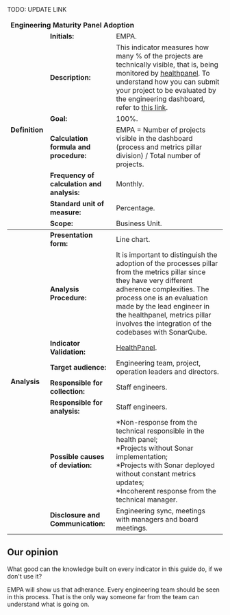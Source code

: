 <table class="tg">
<thead>
  <tr>
    <td class="tg-9wq8 color-white analise" colspan="8"><strong>Engineering Maturity Panel Adoption</strong></td>
  </tr>
  <tr>
    <td class="tg-9wq8 definicao color-black" rowspan="8"><strong>Definition</strong></td>
    <td class="tg-0pky"><strong>Initials:</strong></td>
    <td class="tg-0pky">EMPA.</td>
  </tr>
  <tr>
    <td class="tg-0pky"><strong>Description:</strong></td>
    <td class="tg-0pky">This indicator measures how many % of the projects are technically visible, that is, being monitored by <a href="http://healthpanel.db1.com.br">healthpanel</a>. To understand how you can submit your project to be evaluated by the engineering dashboard, refer to <a href="https://db1global.sharepoint.com/:b:/s/engineers.it/EYBIsx4LdIlDhpam8fuoh68B5ANL7ai-V8ctCZ4OFun2tA?e=tEzi3q">this link</a>.</td> TODO: UPDATE LINK
  </tr>
  <tr>
    <td class="tg-0pky"><strong>Goal:</strong></td>
    <td class="tg-0pky">100%.</td>
  </tr>
  <tr>
    <td class="tg-0pky"><strong>Calculation formula and procedure:</strong></td>
    <td class="tg-0pky">EMPA = Number of projects visible in the dashboard (process and metrics pillar division) / Total number of projects.</td>
  </tr>
  <tr>
    <td class="tg-0pky"><strong>Frequency of calculation and analysis:</strong></td>
    <td class="tg-0pky">Monthly.</td>
  </tr>
  <tr>
    <td class="tg-0pky"><strong>Standard unit of measure:</strong></td>
    <td class="tg-0pky">Percentage.</td>
  </tr>
  <tr>
    <td class="tg-0pky"><strong>Scope:</strong></td>
    <td class="tg-0pky">Business Unit.</td>
  </tr>
</thead>
<tbody>
  <tr>
    <td class="tg-9wq8 analise color-black" rowspan="9"><strong>Analysis</strong></td>
    <td class="tg-0pky"><strong>Presentation form:</strong></td>
    <td class="tg-0pky">Line chart.</td>
  </tr>
  <tr>
    <td class="tg-0pky"><strong>Analysis Procedure:</strong></td>
    <td class="tg-0pky">It is important to distinguish the adoption of the processes pillar from the metrics pillar since they have very different adherence complexities. The process one is an evaluation made by the lead engineer in the healthpanel, metrics pillar involves the integration of the codebases with SonarQube.</td>
  </tr>
  <tr>
    <td class="tg-0pky"><strong>Indicator Validation:</strong></td>
    <td class="tg-0pky"> 
     <a href="http://healthpanel.db1.com.br">HealthPanel</a>.
     </td>
  </tr>
  <tr>
    <td class="tg-0pky"><strong>Target audience:</strong></td>
    <td class="tg-0pky">Engineering team, project, operation leaders and directors.</td>
  </tr>
  <tr>
    <td class="tg-0pky"><strong>Responsible for collection:</strong></td>
    <td class="tg-0pky">Staff engineers.</td>
  </tr>
  <tr>
    <td class="tg-0pky"><strong>Responsible for analysis:</strong></td>
    <td class="tg-0pky">Staff engineers.</td>
  </tr>
  <tr>
    <td class="tg-0pky"><strong>Possible causes of deviation:</strong></td>
    <td class="tg-0pky">
    *Non-response from the technical responsible in the health panel;<br/>
    *Projects without Sonar implementation;<br/>
    *Projects with Sonar deployed without constant metrics updates;<br/>
    *Incoherent response from the technical manager.</td>
  </tr>
  <tr>
    <td class="tg-0pky"><strong>Disclosure and Communication:</strong></td>
    <td class="tg-0pky">Engineering sync, meetings with managers and board meetings.</td>
  </tr>
</tbody>
</table>

## Our opinion

What good can the knowledge built on every indicator in this guide do, if we don't use it?

EMPA will show us that adherance. Every engineering team should be seen in this process. That is the only way someone far from the team can understand what is going on.
